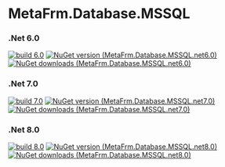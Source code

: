# MetaFrm.Database.MSSQL

### .Net 6.0
[![build 6.0](https://github.com/MetaFrm/MetaFrm.Database.MSSQL/actions/workflows/build_6.0.yml/badge.svg)](https://github.com/MetaFrm/MetaFrm.Database.MSSQL/actions/workflows/build_6.0.yml)
[![NuGet version (MetaFrm.Database.MSSQL.net6.0)](https://img.shields.io/nuget/v/MetaFrm.Database.MSSQL.net6.0)](https://www.nuget.org/packages/MetaFrm.Database.MSSQL.net6.0/)
[![NuGet downloads (MetaFrm.Database.MSSQL.net6.0)](https://img.shields.io/nuget/dt/MetaFrm.Database.MSSQL.net6.0)](https://www.nuget.org/packages/MetaFrm.Database.MSSQL.net6.0/)
### .Net 7.0
[![build 7.0](https://github.com/MetaFrm/MetaFrm.Database.MSSQL/actions/workflows/build_7.0.yml/badge.svg)](https://github.com/MetaFrm/MetaFrm.Database.MSSQL/actions/workflows/build_7.0.yml)
[![NuGet version (MetaFrm.Database.MSSQL.net7.0)](https://img.shields.io/nuget/v/MetaFrm.Database.MSSQL.net7.0)](https://www.nuget.org/packages/MetaFrm.Database.MSSQL.net7.0/)
[![NuGet downloads (MetaFrm.Database.MSSQL.net7.0)](https://img.shields.io/nuget/dt/MetaFrm.Database.MSSQL.net7.0)](https://www.nuget.org/packages/MetaFrm.Database.MSSQL.net7.0/)
### .Net 8.0
[![build 8.0](https://github.com/MetaFrm/MetaFrm.Database.MSSQL/actions/workflows/build_8.0.yml/badge.svg)](https://github.com/MetaFrm/MetaFrm.Database.MSSQL/actions/workflows/build_8.0.yml)
[![NuGet version (MetaFrm.Database.MSSQL.net8.0)](https://img.shields.io/nuget/v/MetaFrm.Database.MSSQL.net8.0)](https://www.nuget.org/packages/MetaFrm.Database.MSSQL.net8.0/)
[![NuGet downloads (MetaFrm.Database.MSSQL.net8.0)](https://img.shields.io/nuget/dt/MetaFrm.Database.MSSQL.net8.0)](https://www.nuget.org/packages/MetaFrm.Database.MSSQL.net8.0/)